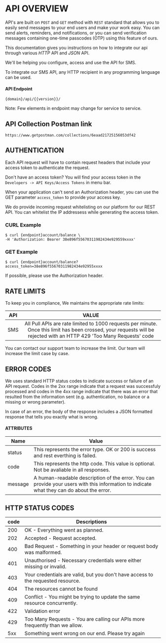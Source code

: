 # API OVERVIEW

API's are built on `POST` and `GET` method with `REST` standard that allows you to easily send messages to your end users and make your work easy. You can send alerts, reminders, and notifications, or you can send verification messages containing one-time passcodes (OTP) using this feature of ours. 

This documentation gives you instructions on how to integrate our api through various *_HTTP_* API and *_JSON_* API.

We'll be helping you configure, access and use the API for SMS.

To integrate our SMS API, any HTTP recipient in any programming language can be used.

#### API Endpoint

```
{domain}/api/{{version}}/
```

Note: Few elements in endpoint may change for service to service.

## API Collection Postman link

```
https://www.getpostman.com/collections/6eaad21725156053df42
```

## AUTHENTICATION

Each API request will have to contain request headers that include your access token to authenticate the request. 

Don't have an access token? You will find your access token in the `Developers -> API Keys/Access Tokens` in menu bar.

When your application can't send an Authorization header, you can use the GET parameter `access_token` to provide your access key.

We do provide incoming request whitelisting on our platform for our REST API. You can whitelist the IP addressess while generating the access token.

### CURL Example
```shell
$ curl {endpoint}account/balance \
-H 'Authorization: Bearer 38e896f55670311982434e929559xxxx'
```

### GET Example
```shell
$ curl {endpoint}account/balance?access_token=38e896f55670311982434e92955xxxx
```

If possible, please use the Authorization header.

## RATE LIMITS

To keep you in compliance, We maintains the appropriate rate limits:


| API      |      VALUE    | 
|----------|:-------------:|
| SMS      | All Pull APIs are rate limited to 1000 requests per minute. Once this limit has been crossed, your requests will be rejected with an HTTP 429 'Too Many Requests' code |

You can contact our support team to increase the limit. Our team will increase the limit case by case.

## ERROR CODES

We uses standard HTTP status codes to indicate success or failure of an API request. Codes in the 2xx range indicate that a request was successfuly processed and codes in the 4xx range indicate that there was an error that resulted from the information sent (e.g. authentication, no balance or a missing or wrong parameter).

In case of an error, the body of the response includes a JSON formatted response that tells you exactly what is wrong.

#### ATTRIBUTES
| Name | Value |
| ----- | ----- |
| status | This represents the error type. OK or 200 is success and rest everthing is failed.|
| code | This represents the http code. This value is optional. Not be avaliable in all responses.|
| message | A human-readable description of the error. You can provide your users with this information to indicate what they can do about the error. |


## HTTP STATUS CODES

| code | Descriptions |
| ----- | ----- |
| 200 | OK - Everything went as planned. |
| 202 | Accepted - Request accepted. |
| 400 | Bad Request - Something in your header or request body was malformed. |
| 401 | Unauthorised - Necessary credentials were either missing or invalid. |
| 403 | Your credentials are valid, but you don't have access to the requested resource. |
| 404 | The resources cannot be found |
| 409 | Conflict - You might be trying to update the same resource concurrently.
| 422 | Validation error |
| 429 | Too Many Requests - You are calling our APIs more frequently than we allow.
| 5xx | Something went wrong on our end.	Please try again |
